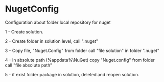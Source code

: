 # NugetConfig
Configuration about folder local repository for nuget

1 - Create solution.

2 - Create folder in solution level, call ".nuget"

3 - Copy file, "Nuget.Config" from folder call "file solution" in folder ".nuget"

4 - In absolute path (%appdata%\NuGet) copy "Nuget.config" from folder call "file absolute path"

5 - if exist folder package in solution, deleted and reopen solution. 

